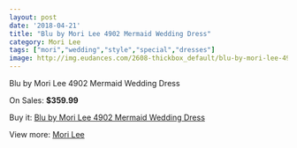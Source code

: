 ```yaml
---
layout: post
date: '2018-04-21'
title: "Blu by Mori Lee 4902 Mermaid Wedding Dress"
category: Mori Lee
tags: ["mori","wedding","style","special","dresses"]
image: http://img.eudances.com/2608-thickbox_default/blu-by-mori-lee-4902-mermaid-wedding-dress.jpg
---
```

Blu by Mori Lee 4902 Mermaid Wedding Dress

On Sales: **$359.99**
<a href="https://www.eudances.com/en/mori-lee/871-blu-by-mori-lee-4902-mermaid-wedding-dress.html"><amp-img layout="responsive" width="600" height="600" src="//img.eudances.com/2608-thickbox_default/blu-by-mori-lee-4902-mermaid-wedding-dress.jpg" alt="Blu by Mori Lee 4902 Mermaid Wedding Dress 0" /></a>
<a href="https://www.eudances.com/en/mori-lee/871-blu-by-mori-lee-4902-mermaid-wedding-dress.html"><amp-img layout="responsive" width="600" height="600" src="//img.eudances.com/2610-thickbox_default/blu-by-mori-lee-4902-mermaid-wedding-dress.jpg" alt="Blu by Mori Lee 4902 Mermaid Wedding Dress 1" /></a>
<a href="https://www.eudances.com/en/mori-lee/871-blu-by-mori-lee-4902-mermaid-wedding-dress.html"><amp-img layout="responsive" width="600" height="600" src="//img.eudances.com/2609-thickbox_default/blu-by-mori-lee-4902-mermaid-wedding-dress.jpg" alt="Blu by Mori Lee 4902 Mermaid Wedding Dress 2" /></a>

Buy it: [Blu by Mori Lee 4902 Mermaid Wedding Dress](https://www.eudances.com/en/mori-lee/871-blu-by-mori-lee-4902-mermaid-wedding-dress.html "Blu by Mori Lee 4902 Mermaid Wedding Dress")

View more: [Mori Lee](https://www.eudances.com/en/9-mori-lee "Mori Lee")